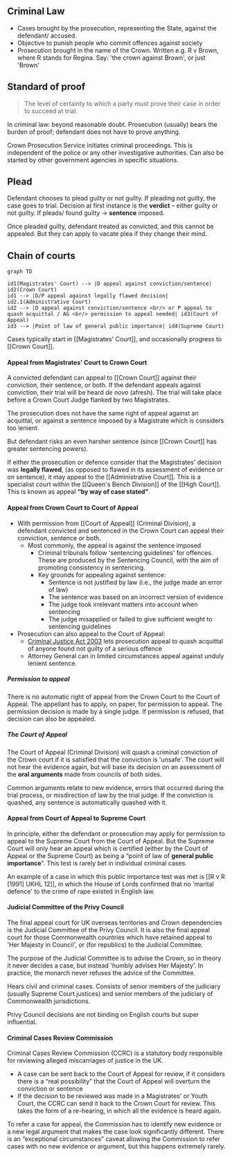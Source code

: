 ## Criminal Law

- Cases brought by the prosecution, representing the State, against the defendant/ accused.
- Objective to punish people who commit offences against society
- Prosecution brought in the name of the Crown. Written e.g. R v Brown, where R stands for Regina. Say: 'the crown against Brown', or just 'Brown'

## Standard of proof

> The level of certainty to which a party must prove their case in order to succeed at trial. 

In criminal law: beyond reasonable doubt. Prosecution (usually) bears the burden of proof; defendant does not have to prove anything. 

Crown Prosecution Service initiates criminal proceedings. This is independent of the police or any other investigative authorities. Can also be started by other government agencies in specific situations. 

## Plead

Defendant chooses to plead guilty or not guilty. If pleading not guilty, the case goes to trial. Decision at first instance is the **verdict** – either guilty or not guilty. If pleads/ found guilty → **sentence** imposed. 

Once pleaded guilty, defendant treated as convicted, and this cannot be appealed. But they can apply to vacate plea if they change their mind. 

## Chain of courts

```mermaid
graph TD

id1(Magistrates' Court) --> |D appeal against conviction/sentence| id2(Crown Court)
id1 --> |D/P appeal against legally flawed decision| id2.1(Administrative Court)
id2 --> |D appeal against conviction/sentence <br/> or P appeal to quash acquittal / AG <br/> permission to appeal needed| id3(Court of Appeal)
id3 --> |Point of law of general public importance| id4(Supreme Court)
```

Cases typically start in [[Magistrates' Court]], and occasionally progress to [[Crown Court]]. 

#### Appeal from Magistrates' Court to Crown Court

A convicted defendant can appeal to [[Crown Court]] against their conviction, their sentence, or both. If the defendant appeals against conviction, their trial will be heard *de novo* (afresh). The trial will take place before a Crown Court Judge flanked by two Magistrates. 

The prosecution does not have the same right of appeal against an acquittal, or against a sentence imposed by a Magistrate which is considers too lenient.

But defendant risks an even harsher sentence (since [[Crown Court]] has greater sentencing powers). 

If either the prosecution or defence consider that the Magistrates' decision was **legally flawed**, (as opposed to flawed in its assessment of evidence or on sentence), it may appeal to the [[Administrative Court]]. This is a specialist court within the [[Queen's Bench Division]] of the [[High Court]]. This is known as appeal **“by way of case stated”**. 

#### Appeal from Crown Court to Court of Appeal

- With permission from [[Court of Appeal]] (Criminal Division), a defendant convicted and sentenced in the Crown Court can appeal their conviction, sentence or both. 
	- Most commonly, the appeal is against the sentence imposed
		- Criminal tribunals follow 'sentencing guidelines' for offences. These are produced by the Sentencing Council, with the aim of promoting consistency in sentencing.
		- Key grounds for appealing against sentence:
			- Sentence is not justified by law (i.e., the judge made an error of law)
			- The sentence was based on an incorrect version of evidence
			- The judge took irrelevant matters into account when sentencing
			- The judge misapplied or failed to give sufficient weight to sentencing guidelines
- Prosecution can also appeal to the Court of Appeal: 
	- [Criminal Justice Act 2003](https://www.legislation.gov.uk/ukpga/2003/44/contents) lets prosecution appeal to quash acquittal of anyone found not guilty of a serious offence
	- Attorney General can in limited circumstances appeal against unduly lenient sentence.

##### Permission to appeal
There is no automatic right of appeal from the Crown Court to the Court of Appeal. The appellant has to apply, on paper, for permission to appeal. The permission decision is made by a single judge. If permission is refused, that decision can also be appealed. 

##### The Court of Appeal
The Court of Appeal (Criminal Division) will quash a criminal conviction of the Crown court if it is satisfied that the conviction is 'unsafe'. The court will not hear the evidence again, but will base its decision on an assessment of the **oral arguments** made from councils of both sides. 

Common arguments relate to new evidence, errors that occurred during the trial process, or misdirection of law by the trial judge. If the conviction is quashed, any sentence is automatically quashed with it. 

#### Appeal from Court of Appeal to Supreme Court

In principle, either the defendant or prosecution may apply for permission to appeal to the Supreme Court from the Court of Appeal. But the Supreme Court will only hear an appeal which is certified (either by the Court of Appeal or the Supreme Court) as being a “point of law of **general public importance**”. This test is rarely bet in individual criminal cases.

An example of a case in which this public importance test was met is [[R v R [1991] UKHL 12]], in which the House of Lords confirmed that no 'marital defence' to the crime of rape existed in English law. 

#### Judicial Committee of the Privy Council

The final appeal court for UK overseas territories and Crown dependencies is the Judicial Committee of the Privy Council. It is also the final appeal court for those Commonwealth countries which have retained appeal to 'Her Majesty in Council', or (for republics) to the Judicial Committee. 

The purpose of the Judicial Committee is to advise the Crown, so in theory it never decides a case, but instead 'humbly advises Her Majesty'. In practice, the monarch never refuses the advice of the Committee. 

Hears civil and criminal cases. Consists of senior members of the judiciary (usually Supreme Court justices) and senior members of the judiciary of Commonwealth jurisdictions. 

Privy Council decisions are not binding on English courts but super influential.

#### Criminal Cases Review Commission

Criminal Cases Review Commission (CCRC) is a statutory body responsible for reviewing alleged miscarriages of justice in the UK. 

- A case can be sent back to the Court of Appeal for review, if it considers there is a “real possibility” that the Court of Appeal will overturn the conviction or sentence
- If the decision to be reviewed was made in a Magistrates' or Youth Court, the CCRC can send it back to the Crown Court for review. This takes the form of a re-hearing, in which all the evidence is heard again. 

To refer a case for appeal, the Commission has to identify new evidence or a new legal argument that makes the case look significantly different. There is an “exceptional circumstances” caveat allowing the Commission to refer cases with no new evidence or argument, but this happens extremely rarely.